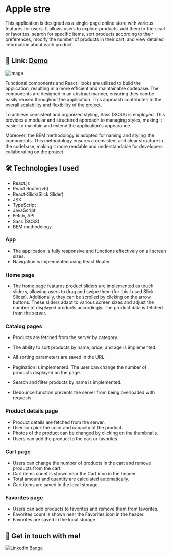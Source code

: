 # Apple stre

This application is designed as a single-page online store with various features for users. It allows users to explore products, add them to their cart or favorites, search for specific items, sort products according to their preferences, modify the number of products in their cart, and view detailed information about each product.

## 🔗 Link: [Demo](https://anastasiya145.github.io/react_apple-store)

![image](https://github.com/Anastasiya145/react_apple-store/assets/105457299/eb1199cc-3027-4c11-a3c7-e4d3209b7e78)

Functional components and React Hooks are utilized to build the application, resulting in a more efficient and maintainable codebase. The components are designed in an abstract manner, ensuring they can be easily reused throughout the application. This approach contributes to the overall scalability and flexibility of the project.

To achieve consistent and organized styling, Sass (SCSS) is employed. This provides a modular and structured approach to managing styles, making it easier to maintain and extend the application's appearance.

Moreover, the BEM methodology is adopted for naming and styling the components. This methodology ensures a consistent and clear structure in the codebase, making it more readable and understandable for developers collaborating on the project.

## 🛠 Technologies I used

- React.js
- React Router(v6)
- React-Slick(Slick Slider)
- JSX
- TypeScript
- JavaScript
- Fetch, API
- Sass (SCSS)
- BEM methodology

### App

- The application is fully responsive and functions effectively on all screen sizes.
- Navigation is implemented using React Router.

### Home page

- The home page features product sliders are implemented as touch sliders, allowing users to drag and swipe them (for this I used Slick Slider). Additionally, they can be scrolled by clicking on the arrow buttons. These sliders adapt to various screen sizes and adjust the number of displayed products accordingly. The product data is fetched from the server.

### Catalog pages

- Products are fetched from the server by category.
- The ability to sort products by name, price, and age is implemented.
- All sorting parameters are saved in the URL.

- Pagination is implemented. The user can change the number of products displayed on the page.
- Search and filter products by name is implemented.
- Debounce function prevents the server from being overloaded with requests.

### Product details page

- Product details are fetched from the server.
- User can pick the color and capacity of the product.
- Photos of the product can be changed by clicking on the thumbnails.
- Users can add the product to the cart or favorites.

### Cart page

- Users can change the number of products in the cart and remove products from the cart.
- Cart items count is shown near the Cart icon in the header.
- Total amount and quantity are calculated automatically.
- Cart items are saved in the local storage.

### Favorites page

- Users can add products to favorites and remove them from favorites.
- Favorites count is shown near the Favorites icon in the header.
- Favorites are saved in the local storage.

## 🔗 Get in touch with me!
[![Linkedin Badge](https://img.shields.io/badge/-linkedin-blue?style=flat&logo=Linkedin&logoColor=white)](https://www.linkedin.com/in/anastasiya-ivanova-494567109/)
